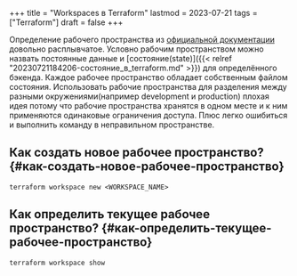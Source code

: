 +++
title = "Workspaces в Terraform"
lastmod = 2023-07-21
tags = ["Terraform"]
draft = false
+++

Определение рабочего пространства из [официальной документации](https://developer.hashicorp.com/terraform/language/state/workspaces) довольно расплывчатое. Условно рабочим пространством можно назвать постоянные данные и [cостояние(state)]({{< relref "20230721184206-состояние_в_terraform.md" >}}) для определённого бэкенда. Каждое рабочее пространство обладает собственным файлом состояния. Использовать рабочие пространства для разделения между разными окружениями(например development и production) плохая идея потому что рабочие пространства хранятся в одном месте и к ним применяются одинаковые ограничения доступа. Плюс легко ошибиться и выполнить команду в неправильном пространстве.


## Как создать новое рабочее пространство? {#как-создать-новое-рабочее-пространство}

`terraform workspace new <WORKSPACE_NAME>`


## Как определить текущее рабочее пространство? {#как-определить-текущее-рабочее-пространство}

`terraform workspace show`

